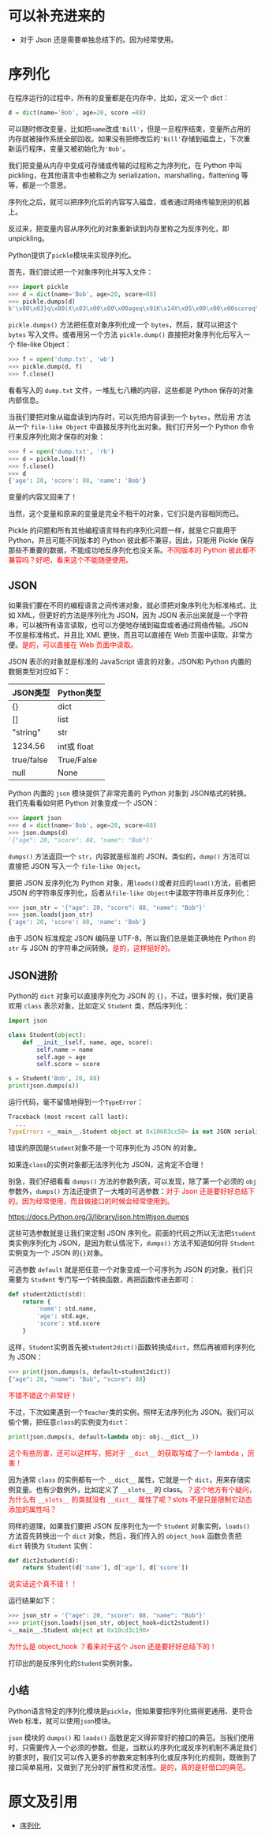 
# 可以补充进来的

- 对于 Json 还是需要单独总结下的。因为经常使用。

# 序列化

在程序运行的过程中，所有的变量都是在内存中，比如，定义一个 dict：

```py
d = dict(name='Bob', age=20, score =88)
```

可以随时修改变量，比如把`name`改成`'Bill'`，但是一旦程序结束，变量所占用的内存就被操作系统全部回收。如果没有把修改后的`'Bill'`存储到磁盘上，下次重新运行程序，变量又被初始化为`'Bob'`。

我们把变量从内存中变成可存储或传输的过程称之为序列化，在 Python 中叫 pickling，在其他语言中也被称之为 serialization，marshalling，flattening 等等，都是一个意思。

序列化之后，就可以把序列化后的内容写入磁盘，或者通过网络传输到别的机器上。

反过来，把变量内容从序列化的对象重新读到内存里称之为反序列化，即 unpickling。

Python提供了`pickle`模块来实现序列化。

首先，我们尝试把一个对象序列化并写入文件：

```py
>>> import pickle
>>> d = dict(name='Bob', age=20, score=88)
>>> pickle.dumps(d)
b'\x80\x03}q\x00(X\x03\x00\x00\x00ageq\x01K\x14X\x05\x00\x00\x00scoreq\x02KXX\x04\x00\x00\x00nameq\x03X\x03\x00\x00\x00Bobq\x04u.'
```

`pickle.dumps()` 方法把任意对象序列化成一个 `bytes`，然后，就可以把这个 `bytes` 写入文件。或者用另一个方法 `pickle.dump()` 直接把对象序列化后写入一个 file-like Object：

```py
>>> f = open('dump.txt', 'wb')
>>> pickle.dump(d, f)
>>> f.close()
```

看看写入的 `dump.txt` 文件，一堆乱七八糟的内容，这些都是 Python 保存的对象内部信息。

当我们要把对象从磁盘读到内存时，可以先把内容读到一个 `bytes`，然后用 方法从一个 `file-like Object` 中直接反序列化出对象。我们打开另一个 Python 命令行来反序列化刚才保存的对象：

```py
>>> f = open('dump.txt', 'rb')
>>> d = pickle.load(f)
>>> f.close()
>>> d
{'age': 20, 'score': 88, 'name': 'Bob'}
```

变量的内容又回来了！

当然，这个变量和原来的变量是完全不相干的对象，它们只是内容相同而已。

Pickle 的问题和所有其他编程语言特有的序列化问题一样，就是它只能用于 Python，并且可能不同版本的 Python 彼此都不兼容，因此，只能用 Pickle 保存那些不重要的数据，不能成功地反序列化也没关系。<span style="color:red;">不同版本的 Python 彼此都不兼容吗？好吧，看来这个不能随便使用。</span>

## JSON

如果我们要在不同的编程语言之间传递对象，就必须把对象序列化为标准格式，比如 XML，但更好的方法是序列化为 JSON，因为 JSON 表示出来就是一个字符串，可以被所有语言读取，也可以方便地存储到磁盘或者通过网络传输。JSON 不仅是标准格式，并且比 XML 更快，而且可以直接在 Web 页面中读取，非常方便。<span style="color:red;">是的，可以直接在 Web 页面中读取。</span>

JSON 表示的对象就是标准的 JavaScript 语言的对象，JSON和 Python 内置的数据类型对应如下：

| JSON类型   | Python类型 |
| ---------- | ---------- |
| {}         | dict       |
| []         | list       |
| "string"   | str        |
| 1234.56    | int或 float |
| true/false | True/False |
| null       | None       |

Python 内置的 `json` 模块提供了非常完善的 Python 对象到 JSON格式的转换。我们先看看如何把 Python 对象变成一个 JSON：

```py
>>> import json
>>> d = dict(name='Bob', age=20, score=88)
>>> json.dumps(d)
'{"age": 20, "score": 88, "name": "Bob"}'
```

`dumps()` 方法返回一个 `str`，内容就是标准的 JSON。类似的，`dump()` 方法可以直接把 JSON 写入一个 `file-like Object`。

要把 JSON 反序列化为 Python 对象，用`loads()`或者对应的`load()`方法，前者把 JSON 的字符串反序列化，后者从`file-like Object`中读取字符串并反序列化：

```py
>>> json_str = '{"age": 20, "score": 88, "name": "Bob"}'
>>> json.loads(json_str)
{'age': 20, 'score': 88, 'name': 'Bob'}
```

由于 JSON 标准规定 JSON 编码是 UTF-8，所以我们总是能正确地在 Python 的 `str` 与 JSON 的字符串之间转换。<span style="color:red;">是的，这样挺好的。</span>

## JSON进阶

Python的 `dict` 对象可以直接序列化为 JSON 的 `{}`，不过，很多时候，我们更喜欢用 `class` 表示对象，比如定义 `Student` 类，然后序列化：

```py
import json

class Student(object):
    def __init__(self, name, age, score):
        self.name = name
        self.age = age
        self.score = score

s = Student('Bob', 20, 88)
print(json.dumps(s))
```

运行代码，毫不留情地得到一个`TypeError`：

```py
Traceback (most recent call last):
  ...
TypeError: <__main__.Student object at 0x10603cc50> is not JSON serializable
```

错误的原因是`Student`对象不是一个可序列化为 JSON 的对象。

如果连`class`的实例对象都无法序列化为 JSON，这肯定不合理！

别急，我们仔细看看 `dumps()` 方法的参数列表，可以发现，除了第一个必须的 `obj` 参数外，`dumps()` 方法还提供了一大堆的可选参数：<span style="color:red;">对于 Json 还是要好好总结下的。因为经常使用，而且做接口的时候会经常使用到。</span>

<https://docs.Python.org/3/library/json.html#json.dumps>

这些可选参数就是让我们来定制 JSON 序列化。前面的代码之所以无法把`Student` 类实例序列化为 JSON，是因为默认情况下，`dumps()` 方法不知道如何将 `Student` 实例变为一个 JSON 的`{}`对象。

可选参数 `default` 就是把任意一个对象变成一个可序列为 JSON 的对象，我们只需要为 `Student` 专门写一个转换函数，再把函数传进去即可：

```py
def student2dict(std):
    return {
        'name': std.name,
        'age': std.age,
        'score': std.score
    }
```

这样，`Student`实例首先被`student2dict()`函数转换成`dict`，然后再被顺利序列化为 JSON：

```py
>>> print(json.dumps(s, default=student2dict))
{"age": 20, "name": "Bob", "score": 88}
```

<span style="color:red;">不错不错这个非常好！</span>

不过，下次如果遇到一个`Teacher`类的实例，照样无法序列化为 JSON。我们可以偷个懒，把任意`class`的实例变为`dict`：

```py
print(json.dumps(s, default=lambda obj: obj.__dict__))
```

<span style="color:red;">这个有些厉害，还可以这样写，把对于 `__dict__` 的获取写成了一个 lambda ，厉害！</span>

因为通常 `class` 的实例都有一个 `__dict__` 属性，它就是一个 `dict`，用来存储实例变量。也有少数例外，比如定义了 `__slots__` 的 class。<span style="color:red;">？这个地方有个疑问，为什么有 `__slots__` 的类就没有 `__dict__` 属性了呢？slots 不是只是限制它动态添加的属性吗？</span>

同样的道理，如果我们要把 JSON 反序列化为一个 `Student` 对象实例，`loads()` 方法首先转换出一个 `dict` 对象，然后，我们传入的 `object_hook` 函数负责把 `dict` 转换为 `Student` 实例：

```py
def dict2student(d):
    return Student(d['name'], d['age'], d['score'])
```

<span style="color:red;">说实话这个真不错！！</span>

运行结果如下：

```py
>>> json_str = '{"age": 20, "score": 88, "name": "Bob"}'
>>> print(json.loads(json_str, object_hook=dict2student))
<__main__.Student object at 0x10cd3c190>
```

<span style="color:red;">为什么是 object_hook ？看来对于这个 Json 还是要好好总结下的！</span>

打印出的是反序列化的`Student`实例对象。

## 小结

Python语言特定的序列化模块是`pickle`，但如果要把序列化搞得更通用、更符合 Web 标准，就可以使用`json`模块。

`json` 模块的 `dumps()` 和 `loads()` 函数是定义得非常好的接口的典范。当我们使用时，只需要传入一个必须的参数。但是，当默认的序列化或反序列机制不满足我们的要求时，我们又可以传入更多的参数来定制序列化或反序列化的规则，既做到了接口简单易用，又做到了充分的扩展性和灵活性。<span style="color:red;">是的，真的是好借口的典范。</span>



# 原文及引用

- [序列化](https://www.liaoxuefeng.com/wiki/0014316089557264a6b348958f449949df42a6d3a2e542c000/00143192607210600a668b5112e4a979dd20e4661cc9c97000)
